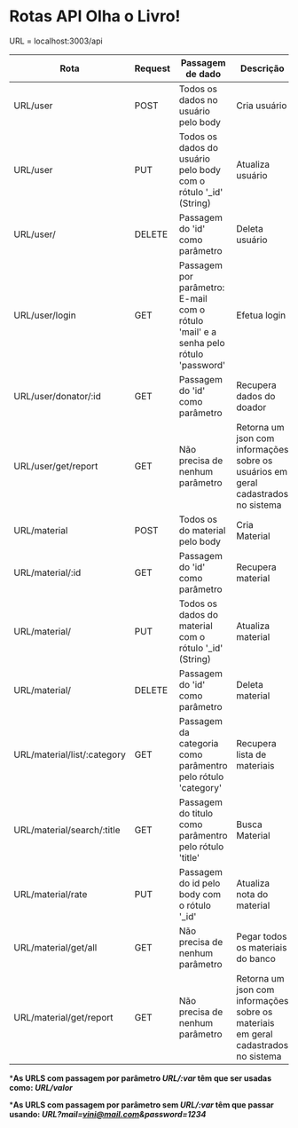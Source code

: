 # Rotas API Olha o Livro!

URL = localhost:3003/api

Rota                       | Request | Passagem de dado                   |Descrição 
-----------                | ------  | -----------                        |---------
URL/user                   | POST    | Todos os dados no usuário pelo body|Cria usuário
URL/user                   | PUT     | Todos os dados do usuário pelo body com o rótulo '_id' (String)          |Atualiza usuário
URL/user/                  | DELETE  | Passagem do 'id' como parâmetro |Deleta usuário
URL/user/login             | GET     | Passagem por parâmetro: E-mail com o rótulo 'mail' e a senha pelo rótulo 'password' |Efetua login
URL/user/donator/:id       | GET     | Passagem do 'id' como parâmetro |Recupera dados do doador
URL/user/get/report        | GET     | Não precisa de nenhum parâmetro |Retorna um json com informações sobre os usuários em geral cadastrados no sistema
URL/material               | POST    | Todos os do material pelo body|Cria Material
URL/material/:id           | GET     | Passagem do 'id' como parâmetro |Recupera material
URL/material/              | PUT     | Todos os dados do material com o rótulo '_id' (String) | Atualiza material
URL/material/              | DELETE  | Passagem do 'id' como parâmetro|Deleta material
URL/material/list/:category| GET     | Passagem da categoria como parâmentro pelo rótulo 'category'|Recupera lista de materiais
URL/material/search/:title | GET     | Passagem do titulo como parâmentro pelo rótulo 'title'|Busca Material
URL/material/rate          | PUT     | Passagem do id pelo body com o rótulo '_id'|Atualiza nota do material
URL/material/get/all       | GET     | Não precisa de nenhum parâmetro    | Pegar todos os materiais do banco
URL/material/get/report    | GET     | Não precisa de nenhum parâmetro |Retorna um json com informações sobre os materiais em geral cadastrados no sistema


\***As URLS com passagem por parâmetro _URL/:var_ têm que ser usadas como: _URL/valor_**


\***As URLS com passagem por parâmetro sem _URL/:var_ têm que passar usando: _URL?mail=vini@mail.com&password=1234_**